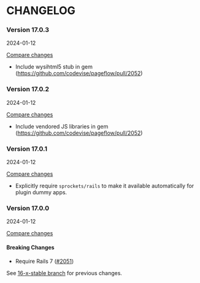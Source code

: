 # CHANGELOG

### Version 17.0.3

2024-01-12

[Compare changes](https://github.com/codevise/pageflow/compare/v17.0.2...v17.0.3)

- Include wysihtml5 stub in gem
  (https://github.com/codevise/pageflow/pull/2052)

### Version 17.0.2

2024-01-12

[Compare changes](https://github.com/codevise/pageflow/compare/v17.0.1...v17.0.2)

- Include vendored JS libraries in gem
  (https://github.com/codevise/pageflow/pull/2052)

### Version 17.0.1

2024-01-12

[Compare changes](https://github.com/codevise/pageflow/compare/v17.0.0...v17.0.1)

- Explicitly require `sprockets/rails` to make it available
  automatically for plugin dummy apps.

### Version 17.0.0

2024-01-12

[Compare changes](https://github.com/codevise/pageflow/compare/16-x-stable...v17.0.0)

#### Breaking Changes

- Require Rails 7
  ([#2051](https://github.com/codevise/pageflow/pull/2051))

See
[16-x-stable branch](https://github.com/codevise/pageflow/blob/16-x-stable/CHANGELOG.md)
for previous changes.
